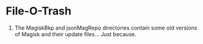 # File-O-Trash
1. The MagiskBkp and jsonMagRepo directories contain some old versions of Magisk and their update files... Just because.
